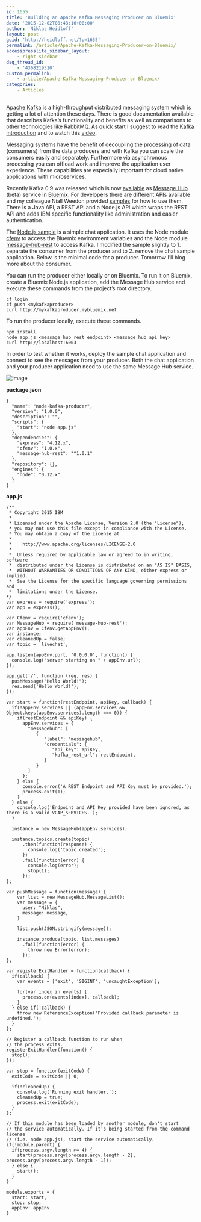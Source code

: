 ```yaml
---
id: 1655
title: 'Building an Apache Kafka Messaging Producer on Bluemix'
date: '2015-12-02T08:43:16+00:00'
author: 'Niklas Heidloff'
layout: post
guid: 'http://heidloff.net/?p=1655'
permalink: /article/Apache-Kafka-Messaging-Producer-on-Bluemix/
accesspresslite_sidebar_layout:
    - right-sidebar
dsq_thread_id:
    - '4368219310'
custom_permalink:
    - article/Apache-Kafka-Messaging-Producer-on-Bluemix/
categories:
    - Articles
---
```


[Apache Kafka](http://kafka.apache.org/) is a high-throughput distributed messaging system which is getting a lot of attention these days. There is good documentation available that describes Kafka’s functionality and benefits as well as comparisons to other technologies like RabbitMQ. As quick start I suggest to read the [Kafka introduction](http://kafka.apache.org/documentation.html#introduction) and to watch this [video](https://www.youtube.com/watch?v=9RMOc0SwRro).

Messaging systems have the benefit of decoupling the processing of data (consumers) from the data producers and with Kafka you can scale the consumers easily and separately. Furthermore via asynchronous processing you can offload work and improve the application user experience. These capabilities are especially important for cloud native applications with microservices.

Recently Kafka 0.9 was released which is now [available](https://developer.ibm.com/messaging/2015/11/12/ibm-message-hub-brings-apache-kafka-to-bluemix/) as [Message Hub](https://www.ng.bluemix.net/docs/services/MessageHub/index.html) (beta) service in [Bluemix](https://bluemix.net). For developers there are different APIs available and my colleague Niall Weedon provided [samples](https://github.com/ibm-messaging/message-hub-samples) for how to use them. There is a Java API, a REST API and a Node.js API which wraps the REST API and adds IBM specific functionality like administration and easier authentication.

The [Node.js sample](https://github.com/ibm-messaging/message-hub-samples/tree/master/nodejs/bluemix-chat-sample) is a simple chat application. It uses the Node module [cfenv](https://github.com/cloudfoundry-community/node-cfenv) to access the Bluemix environment variables and the Node module [message-hub-rest](https://github.com/ibm-messaging/message-hub-rest) to access Kafka. I modified the sample slightly to 1. separate the consumer from the producer and to 2. remove the chat sample application. Below is the minimal code for a producer. Tomorrow I’ll blog more about the consumer.

You can run the producer either locally or on Bluemix. To run it on Bluemix, create a Bluemix Node.js application, add the Message Hub service and execute these commands from the project’s root directory.

```
cf login
cf push <mykafkaproducer>
curl http://mykafkaproducer.mybluemix.net
```

To run the producer locally, execute these commands.

```
npm install
node app.js <message_hub_rest_endpoint> <message_hub_api_key>
curl http://localhost:6003
```

In order to test whether it works, deploy the sample chat application and connect to see the messages from your producer. Both the chat application and your producer application need to use the same Message Hub service.

![image](/assets/img/2015/12/kafkaproducerchat.jpg)

**package.json**

```
{
  "name": "node-kafka-producer",
  "version": "1.0.0",
  "description": "",
  "scripts": {
    "start": "node app.js"
  },
  "dependencies": {
    "express": "4.12.x",
    "cfenv": "1.0.x",
    "message-hub-rest": "^1.0.1"
  },
  "repository": {},
  "engines": {
    "node": "0.12.x"
  } 
}
```

**app.js**

```
/**
 * Copyright 2015 IBM
 *
 * Licensed under the Apache License, Version 2.0 (the "License");
 * you may not use this file except in compliance with the License.
 * You may obtain a copy of the License at
 *
 *    http://www.apache.org/licenses/LICENSE-2.0
 *
 *  Unless required by applicable law or agreed to in writing, software
 *  distributed under the License is distributed on an "AS IS" BASIS,
 *  WITHOUT WARRANTIES OR CONDITIONS OF ANY KIND, either express or implied.
 *  See the License for the specific language governing permissions and
 *  limitations under the License.
*/
var express = require('express');
var app = express();

var Cfenv = require('cfenv');
var MessageHub = require('message-hub-rest');
var appEnv = Cfenv.getAppEnv();
var instance;
var cleanedUp = false;
var topic = 'livechat';

app.listen(appEnv.port, '0.0.0.0', function() {
  console.log("server starting on " + appEnv.url);
});

app.get('/', function (req, res) {
  pushMessage("Hello World!");
  res.send('Hello World!');
});

var start = function(restEndpoint, apiKey, callback) {
  if(!appEnv.services || (appEnv.services && Object.keys(appEnv.services).length === 0)) {
    if(restEndpoint && apiKey) {
      appEnv.services = {
        "messagehub": [
           {
              "label": "messagehub",
              "credentials": {
                 "api_key": apiKey,
                 "kafka_rest_url": restEndpoint,
              }
           }
        ]
      };
    } else {
      console.error('A REST Endpoint and API Key must be provided.');
      process.exit(1);
    }
  } else {
    console.log('Endpoint and API Key provided have been ignored, as there is a valid VCAP_SERVICES.');
  }

  instance = new MessageHub(appEnv.services);

  instance.topics.create(topic)
      .then(function(response) {
        console.log('topic created');
      })
      .fail(function(error) {
        console.log(error);
        stop(1);
      });
};

var pushMessage = function(message) {
    var list = new MessageHub.MessageList();
    var message = {
      user: "Niklas",
      message: message,
    }

    list.push(JSON.stringify(message));

    instance.produce(topic, list.messages)
      .fail(function(error) {
        throw new Error(error);
      });
};

var registerExitHandler = function(callback) {
  if(callback) {
    var events = ['exit', 'SIGINT', 'uncaughtException'];

    for(var index in events) {
      process.on(events[index], callback);
    }
  } else if(!callback) {
    throw new ReferenceException('Provided callback parameter is undefined.');
  }
};

// Register a callback function to run when
// the process exits.
registerExitHandler(function() {
  stop();
});

var stop = function(exitCode) {
  exitCode = exitCode || 0;

  if(!cleanedUp) {
    console.log('Running exit handler.');
    cleanedUp = true;
    process.exit(exitCode);
  }
};

// If this module has been loaded by another module, don't start
// the service automatically. If it's being started from the command license
// (i.e. node app.js), start the service automatically.
if(!module.parent) {
  if(process.argv.length >= 4) {
    start(process.argv[process.argv.length - 2], process.argv[process.argv.length - 1]);
  } else {
    start();
  }
}

module.exports = {
  start: start,
  stop: stop,
  appEnv: appEnv
}
```